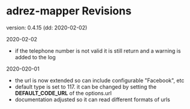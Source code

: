 # adrez-mapper Revisions
version: 0.4.15 (dd: 2020-02-02)


2020-02-02
- if the telephone number is not valid it is still return and a warning is added to the log

2020-020-01
- the url is now extended so can include configurable "Facebook", etc
- default type is set to 117. it can be changed by setting the **DEFAULT_CODE_URL** of the options.url 
- documentation adjusted so it can read different formats of urls
